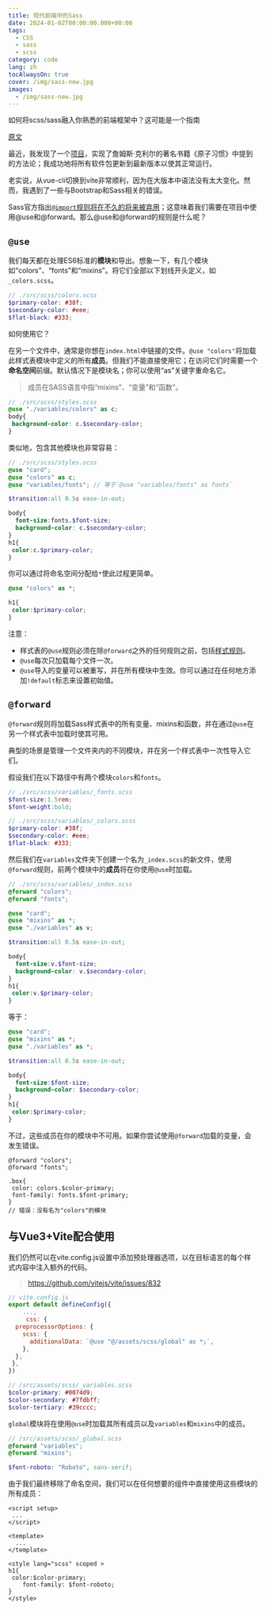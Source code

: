 ```yaml
---
title: 现代前端中的Sass
date: 2024-01-02T00:00:00.000+00:00
tags:
  - CSS
  - sass
  - scss
category: code
lang: zh
tocAlwaysOn: true
cover: /img/sass-new.jpg
images:
  - /img/sass-new.jpg
---
```


如何将scss/sass融入你熟悉的前端框架中？这可能是一个指南 

<!--more-->

[原文](/en/posts/sass-new/)

最近，我发现了一个[项目](https://github.com/0xAliRaza/habitly)，实现了詹姆斯·克利尔的著名书籍《原子习惯》中提到的方法论；我成功地将所有软件包更新到最新版本以使其正常运行。

老实说，从vue-cli切换到vite非常顺利，因为在大版本中语法没有太大变化。然而，我遇到了一些与Bootstrap和Sass相关的错误。

Sass官方指出[`@import`规则将在不久的将来被弃用](https://github.com/sass/sass/blob/main/accepted/module-system.md#timeline)；这意味着我们需要在项目中使用@use和@forward。那么@use和@forward的规则是什么呢？

## `@use`

我们每天都在处理ES6标准的**模块**和导出。想象一下，有几个模块如“colors”、“fonts”和“mixins”。将它们全部以下划线开头定义，如`_colors.scss`。

```scss
// ./src/scss/colors.scss
$primary-color: #38f;
$secondary-color: #eee;
$flat-black: #333;
```

如何使用它？

在另一个文件中，通常是你想在`index.html`中链接的文件。`@use "colors"`将加载此样式表模块中定义的所有**成员**。但我们不能直接使用它；在访问它们时需要一个**命名空间**前缀。默认情况下是模块名；你可以使用“as”关键字重命名它。

> 成员在SASS语言中指“mixins”、“变量”和“函数”。

```scss
// ./src/scss/styles.scss
@use "./variables/colors" as c;
body{
 background-color: c.$secondary-color;
}
```

类似地，包含其他模块也非常容易：

```scss
// ./src/scss/styles.scss
@use "card";
@use "colors" as c;
@use "variables/fonts"; // 等于`@use "variables/fonts" as fonts`

$transition:all 0.5s ease-in-out;

body{
  font-size:fonts.$font-size;
  background-color: c.$secondary-color;
}
h1{
 color:c.$primary-color;
}
```

你可以通过将命名空间分配给`*`使此过程更简单。

```scss
@use "colors" as *;

h1{
 color:$primary-color;
}
```

注意：

* 样式表的`@use`规则必须在除`@forward`之外的任何规则之前，包括[样式规则](https://sass-lang.com/documentation/style-rules)。
* `@use`每次只加载每个文件一次。
* `@use`导入的变量可以被重写，并在所有模块中生效。你可以通过在任何地方添加`!default`标志来设置初始值。

## `@forward`

`@forward`规则将加载Sass样式表中的所有变量、mixins和函数，并在通过`@use`在另一个样式表中加载时使其可用。

典型的场景是管理一个文件夹内的不同模块，并在另一个样式表中一次性导入它们。

假设我们在以下路径中有两个模块`colors`和`fonts`。

```scss
// ./src/scss/variables/_fonts.scss
$font-size:1.5rem;
$font-weight:bold;
```

```scss
// ./src/scss/variables/_colors.scss
$primary-color: #38f;
$secondary-color: #eee;
$flat-black: #333;

```

然后我们在`variables`文件夹下创建一个名为`_index.scss`的新文件，使用`@forward`规则，前两个模块中的**成员**将在你使用`@use`时加载。

```scss
// ./src/scss/variables/_index.scss
@forward "colors";
@forward "fonts";
```

```scss
@use "card";
@use "mixins" as *;
@use "./variables" as v;

$transition:all 0.5s ease-in-out;

body{
  font-size:v.$font-size;
  background-color: v.$secondary-color;
}
h1{
 color:v.$primary-color;
}

```

等于：

```scss
@use "card";
@use "mixins" as *;
@use "./variables" as *;

$transition:all 0.5s ease-in-out;

body{
  font-size:$font-size;
  background-color: $secondary-color;
}
h1{
 color:$primary-color;
}
```

不过，这些成员在你的模块中不可用。如果你尝试使用`@forward`加载的变量，会发生错误。

```
@forward "colors";
@forward "fonts";

.box{
 color: colors.$color-primary;
 font-family: fonts.$font-primary;
}
// 错误：没有名为"colors"的模块
```

## 与Vue3+Vite配合使用

我们仍然可以在vite.config.js设置中添加预处理器选项，以在目标语言的每个样式内容中注入额外的代码。

> <https://github.com/vitejs/vite/issues/832>

```js
// vite.config.js
export default defineConfig({
    ...,
     css: {
  preprocessorOptions: {
    scss: {
      additionalData: `@use "@/assets/scss/global" as *;`,
    },
  },
 },
})
```

```scss
// /src/assets/scss/_variables.scss
$color-primary: #0074d9;
$color-secondary: #7fdbff;
$color-tertiary: #39cccc;
```

`global`模块将在使用`@use`时加载其所有成员以及`variables`和`mixins`中的成员。

```scss
// /src/assets/scss/_global.scss
@forward "variables";
@forward "mixins";

$font-roboto: "Roboto", sans-serif;
```

由于我们最终移除了命名空间，我们可以在任何想要的组件中直接使用这些模块的所有成员：

```vue
<script setup>
 ...
</script>

<template>
  ...
</template>

<style lang="scss" scoped >
h1{
 color:$color-primary;
    font-family: $font-roboto;
}
</style>

```
